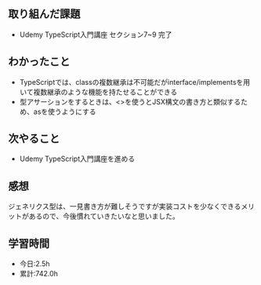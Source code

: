 ## 取り組んだ課題
- Udemy TypeScript入門講座 セクション7~9 完了

## わかったこと
- TypeScriptでは、classの複数継承は不可能だがinterface/implementsを用いて複数継承のような機能を持たせることができる
- 型アサーションをするときは、<>を使うとJSX構文の書き方と類似するため、asを使うようにする

## 次やること
- Udemy TypeScript入門講座を進める

## 感想
ジェネリクス型は、一見書き方が難しそうですが実装コストを少なくできるメリットがあるので、今後慣れていきたいなと思いました。


## 学習時間
- 今日:2.5h
- 累計:742.0h
